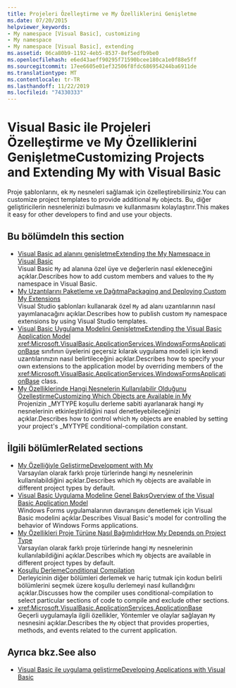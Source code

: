 ```yaml
---
title: Projeleri Özelleştirme ve My Özelliklerini Genişletme
ms.date: 07/20/2015
helpviewer_keywords:
- My namespace [Visual Basic], customizing
- My namespace
- My namespace [Visual Basic], extending
ms.assetid: 06ca80b9-1192-4eb5-8537-8ef5edfb9be0
ms.openlocfilehash: e6ed43aeff90295f71590bcee180ca1e0f88e5ff
ms.sourcegitcommit: 17ee6605e01ef32506f8fdc686954244ba6911de
ms.translationtype: MT
ms.contentlocale: tr-TR
ms.lasthandoff: 11/22/2019
ms.locfileid: "74330333"
---
```

# <a name="customizing-projects-and-extending-my-with-visual-basic"></a><span data-ttu-id="f7ac5-102">Visual Basic ile Projeleri Özelleştirme ve My Özelliklerini Genişletme</span><span class="sxs-lookup"><span data-stu-id="f7ac5-102">Customizing Projects and Extending My with Visual Basic</span></span>

<span data-ttu-id="f7ac5-103">Proje şablonlarını, ek `My` nesneleri sağlamak için özelleştirebilirsiniz.</span><span class="sxs-lookup"><span data-stu-id="f7ac5-103">You can customize project templates to provide additional `My` objects.</span></span> <span data-ttu-id="f7ac5-104">Bu, diğer geliştiricilerin nesnelerinizi bulmasını ve kullanmasını kolaylaştırır.</span><span class="sxs-lookup"><span data-stu-id="f7ac5-104">This makes it easy for other developers to find and use your objects.</span></span>

## <a name="in-this-section"></a><span data-ttu-id="f7ac5-105">Bu bölümde</span><span class="sxs-lookup"><span data-stu-id="f7ac5-105">In this section</span></span>

- [<span data-ttu-id="f7ac5-106">Visual Basic ad alanını genişletme</span><span class="sxs-lookup"><span data-stu-id="f7ac5-106">Extending the My Namespace in Visual Basic</span></span>](extending-the-my-namespace.md)  
 <span data-ttu-id="f7ac5-107">Visual Basic `My` ad alanına özel üye ve değerlerin nasıl ekleneceğini açıklar.</span><span class="sxs-lookup"><span data-stu-id="f7ac5-107">Describes how to add custom members and values to the `My` namespace in Visual Basic.</span></span>
- [<span data-ttu-id="f7ac5-108">My Uzantılarını Paketleme ve Dağıtma</span><span class="sxs-lookup"><span data-stu-id="f7ac5-108">Packaging and Deploying Custom My Extensions</span></span>](packaging-and-deploying-custom-my-extensions.md)  
 <span data-ttu-id="f7ac5-109">Visual Studio şablonları kullanarak özel `My` ad alanı uzantılarının nasıl yayımlanacağını açıklar.</span><span class="sxs-lookup"><span data-stu-id="f7ac5-109">Describes how to publish custom `My` namespace extensions by using Visual Studio templates.</span></span>
- [<span data-ttu-id="f7ac5-110">Visual Basic Uygulama Modelini Genişletme</span><span class="sxs-lookup"><span data-stu-id="f7ac5-110">Extending the Visual Basic Application Model</span></span>](extending-the-visual-basic-application-model.md)  
 <span data-ttu-id="f7ac5-111"><xref:Microsoft.VisualBasic.ApplicationServices.WindowsFormsApplicationBase> sınıfının üyelerini geçersiz kılarak uygulama modeli için kendi uzantılarınızın nasıl belirtileceğini açıklar.</span><span class="sxs-lookup"><span data-stu-id="f7ac5-111">Describes how to specify your own extensions to the application model by overriding members of the <xref:Microsoft.VisualBasic.ApplicationServices.WindowsFormsApplicationBase> class.</span></span>
- [<span data-ttu-id="f7ac5-112">My Özelliklerinde Hangi Nesnelerin Kullanılabilir Olduğunu Özelleştirme</span><span class="sxs-lookup"><span data-stu-id="f7ac5-112">Customizing Which Objects are Available in My</span></span>](customizing-which-objects-are-available-in-my.md)  
 <span data-ttu-id="f7ac5-113">Projenizin \_MYTYPE koşullu derleme sabiti ayarlanarak hangi `My` nesnelerinin etkinleştirildiğini nasıl denetleyebileceğinizi açıklar.</span><span class="sxs-lookup"><span data-stu-id="f7ac5-113">Describes how to control which `My` objects are enabled by setting your project's \_MYTYPE conditional-compilation constant.</span></span>

## <a name="related-sections"></a><span data-ttu-id="f7ac5-114">İlgili bölümler</span><span class="sxs-lookup"><span data-stu-id="f7ac5-114">Related sections</span></span>

- [<span data-ttu-id="f7ac5-115">My Özelliğiyle Geliştirme</span><span class="sxs-lookup"><span data-stu-id="f7ac5-115">Development with My</span></span>](../development-with-my/index.md)  
 <span data-ttu-id="f7ac5-116">Varsayılan olarak farklı proje türlerinde hangi `My` nesnelerinin kullanılabildiğini açıklar.</span><span class="sxs-lookup"><span data-stu-id="f7ac5-116">Describes which `My` objects are available in different project types by default.</span></span>
- [<span data-ttu-id="f7ac5-117">Visual Basic Uygulama Modeline Genel Bakış</span><span class="sxs-lookup"><span data-stu-id="f7ac5-117">Overview of the Visual Basic Application Model</span></span>](../development-with-my/overview-of-the-visual-basic-application-model.md)  
 <span data-ttu-id="f7ac5-118">Windows Forms uygulamalarının davranışını denetlemek için Visual Basic modelini açıklar.</span><span class="sxs-lookup"><span data-stu-id="f7ac5-118">Describes Visual Basic's model for controlling the behavior of Windows Forms applications.</span></span>
- [<span data-ttu-id="f7ac5-119">My Özellikleri Proje Türüne Nasıl Bağımlıdır</span><span class="sxs-lookup"><span data-stu-id="f7ac5-119">How My Depends on Project Type</span></span>](../development-with-my/how-my-depends-on-project-type.md)  
 <span data-ttu-id="f7ac5-120">Varsayılan olarak farklı proje türlerinde hangi `My` nesnelerinin kullanılabildiğini açıklar.</span><span class="sxs-lookup"><span data-stu-id="f7ac5-120">Describes which `My` objects are available in different project types by default.</span></span>
- [<span data-ttu-id="f7ac5-121">Koşullu Derleme</span><span class="sxs-lookup"><span data-stu-id="f7ac5-121">Conditional Compilation</span></span>](../../programming-guide/program-structure/conditional-compilation.md)  
 <span data-ttu-id="f7ac5-122">Derleyicinin diğer bölümleri derlemek ve hariç tutmak için kodun belirli bölümlerini seçmek üzere koşullu derlemeyi nasıl kullandığını açıklar.</span><span class="sxs-lookup"><span data-stu-id="f7ac5-122">Discusses how the compiler uses conditional-compilation to select particular sections of code to compile and exclude other sections.</span></span>
- <xref:Microsoft.VisualBasic.ApplicationServices.ApplicationBase>  
 <span data-ttu-id="f7ac5-123">Geçerli uygulamayla ilgili özellikler, Yöntemler ve olaylar sağlayan `My` nesnesini açıklar.</span><span class="sxs-lookup"><span data-stu-id="f7ac5-123">Describes the `My` object that provides properties, methods, and events related to the current application.</span></span>

## <a name="see-also"></a><span data-ttu-id="f7ac5-124">Ayrıca bkz.</span><span class="sxs-lookup"><span data-stu-id="f7ac5-124">See also</span></span>

- [<span data-ttu-id="f7ac5-125">Visual Basic ile uygulama geliştirme</span><span class="sxs-lookup"><span data-stu-id="f7ac5-125">Developing Applications with Visual Basic</span></span>](../index.md)
